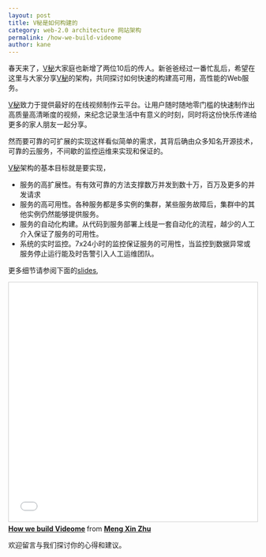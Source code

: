 ```yaml
---
layout: post
title: V秘是如何构建的
category: web-2.0 architecture 网站架构
permalink: /how-we-build-videome
author: kane
---
```


春天来了，[V秘][videome]大家庭也新增了两位10后的传人。新爸爸经过一番忙乱后，希望在这里与大家分享[V秘][videome]的架构，共同探讨如何快速的构建高可用，高性能的Web服务。

[V秘][videome]致力于提供最好的在线视频制作云平台。让用户随时随地零门槛的快速制作出高质量高清晰度的视频，来纪念记录生活中有意义的时刻，同时将这份快乐传递给更多的家人朋友一起分享。

然而要可靠的可扩展的实现这样看似简单的需求，其背后确由众多知名开源技术，可靠的云服务，不间歇的监控运维来实现和保证的。

<!-- more -->

[V秘][videome]架构的基本目标就是要实现，

* 服务的高扩展性。有有效可靠的方法支撑数万并发到数十万，百万及更多的并发请求
* 服务的高可用性。各种服务都是多实例的集群，某些服务故障后，集群中的其他实例仍然能够提供服务。
* 服务的自动化构建。从代码到服务部署上线是一套自动化的流程，越少的人工介入保证了服务的可用性。
* 系统的实时监控。7x24小时的监控保证服务的可用性，当监控到数据异常或服务停止运行能及时告警引入人工运维团队。

更多细节请参阅下面的[slides][the-slide],

<iframe src="//www.slideshare.net/slideshow/embed_code/key/EaBKeYtNuNyFPL" width="595" height="485" frameborder="0" marginwidth="0" marginheight="0" scrolling="no" style="border:1px solid #CCC; border-width:1px; margin-bottom:5px; max-width: 100%;" allowfullscreen> </iframe> <div style="margin-bottom:5px"> <strong> <a href="//www.slideshare.net/zxkane/how-we-build-vme" title="How we build Videome" target="_blank">How we build Videome</a> </strong> from <strong><a href="//www.slideshare.net/zxkane" target="_blank">Meng Xin Zhu</a></strong> </div>

欢迎留言与我们探讨你的心得和建议。

[videome]: https://vme360.com
[the-slide]: http://www.slideshare.net/zxkane/how-we-build-vme